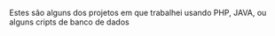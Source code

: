 Estes são alguns dos projetos em que trabalhei usando PHP, JAVA, ou alguns cripts de banco de dados 
